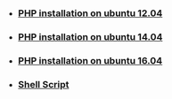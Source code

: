 - ### [PHP installation on ubuntu 12.04](PHP_tutorial-12.04.md)
- ### [PHP installation on ubuntu 14.04](PHP_tutorial-14.04.md)
- ### [PHP installation on ubuntu 16.04](PHP_tutorial-16.04.md)
* ### [Shell Script](php-laravel.sh)




